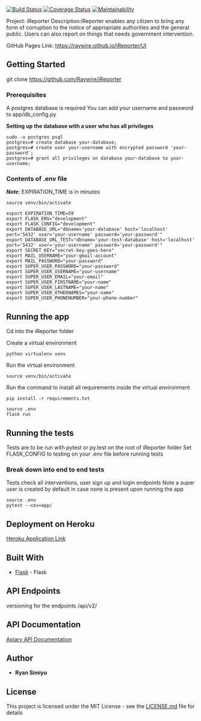 [![Build Status](https://travis-ci.org/Raywire/iReporter.svg?branch=ft-user-endpoins-162357018)](https://travis-ci.org/Raywire/iReporter)
[![Coverage Status](https://coveralls.io/repos/github/Raywire/iReporter/badge.svg?branch=develop)](https://coveralls.io/github/Raywire/iReporter?branch=develop)
[![Maintainability](https://api.codeclimate.com/v1/badges/1569388b5eb50371ab82/maintainability)](https://codeclimate.com/github/Raywire/iReporter/maintainability)

Project: iReporter
Description:iReporter enables any citizen to bring any form of corruption to the notice of appropriate authorities and the
general public. Users can also report on things that needs government intervention.

GitHub Pages Link: https://raywire.github.io/iReporter/UI

## Getting Started

git clone https://github.com/Raywire/iReporter

### Prerequisites

A postgres database is required
You can add your username and password to app/db_config.py

**Setting up the database with a user who has all privileges**
```
sudo -u postgres psql
postgres=# create database your-database;
postgres=# create user your-username with encrypted password 'your-password';
postgres=# grant all privileges on database your-database to your-username;
```
### Contents of .env file

***Note***: EXPIRATION_TIME is in minutes
```
source venv/bin/activate

export EXPIRATION_TIME=59
export FLASK_ENV="development"
export FLASK_CONFIG="development"
export DATABASE_URL="dbname='your-database' host='localhost' port='5432' user='your-username' password='your-password'"
export DATABASE_URL_TEST="dbname='your-test-database' host='localhost' port='5432' user='your-username' password='your-password'"
export SECRET_KEY="secret-key-goes-here"
export MAIL_USERNAME="your-gmail-account"
export MAIL_PASSWORD="your-password"
export SUPER_USER_PASSWORD="your-password"
export SUPER_USER_USERNAME="your-username"
export SUPER_USER_EMAIL="your-email"
export SUPER_USER_FIRSTNAME="your-name"
export SUPER_USER_LASTNAME="your-name"
export SUPER_USER_OTHERNAMES="your-name"
export SUPER_USER_PHONENUMBER="your-phone-number"

```
## Running the app
Cd into the iReporter folder

Create a virtual environment

```
python virtualenv venv
```
Run the virtual environment

```
source venv/bin/activate
```
Run the command to install all requirements inside the virtual environment

```
pip install -r requirements.txt
```
```
source .env
flask run
```

## Running the tests

Tests are to be run with pytest or py.test on the root of iReporter folder
Set FLASK_CONFIG to testing on your .env file before running tests

### Break down into end to end tests

Tests check all interventions, user sign up and login endpoints
Note a super user is created by default in case none is present upon running the app

```
source .env
pytest --cov=app/
```


## Deployment on Heroku

[Heroku Application Link](https://enigmatic-inlet-54773.herokuapp.com/api/v2/auth/signup)

## Built With

* [Flask](http://flask.pocoo.org/docs/dev/) - Flask


## API Endpoints

versioning for the endpoints
/api/v2/

## API Documentation
[Apiary API Documentation](https://ireporter14.docs.apiary.io/#)


## Author

* **Ryan Simiyu** 

## License

This project is licensed under the MIT License - see the [LICENSE.md](LICENSE.md) file for details